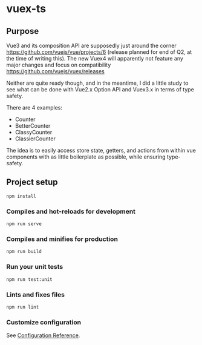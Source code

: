 # vuex-ts
## Purpose
Vue3 and its composition API are supposedly just around the corner 
https://github.com/vuejs/vue/projects/6 (release planned for end of Q2, at the time of writing
this). The new Vuex4 will apparently not feature any major changes and focus on compatibility
https://github.com/vuejs/vuex/releases

Neither are quite ready though, and in the meantime, I did a little study to see what can be done
with Vue2.x Option API and Vuex3.x in terms of type safety.

There are 4 examples:
- Counter
- BetterCounter
- ClassyCounter
- ClassierCounter

The idea is to easily access store state, getters, and actions from within vue components with as
little boilerplate as possible, while ensuring type-safety.

## Project setup
```
npm install
```

### Compiles and hot-reloads for development
```
npm run serve
```

### Compiles and minifies for production
```
npm run build
```

### Run your unit tests
```
npm run test:unit
```

### Lints and fixes files
```
npm run lint
```

### Customize configuration
See [Configuration Reference](https://cli.vuejs.org/config/).
